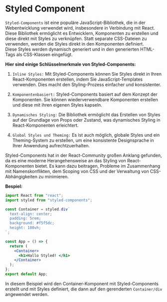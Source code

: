 # Styled Component

`Styled-Components` ist eine populäre JavaScript-Bibliothek, die in der Webentwicklung verwendet wird, insbesondere in Verbindung mit React. Diese Bibliothek ermöglicht es Entwicklern, Komponenten zu erstellen und diese direkt mit Styles zu verknüpfen. Statt separate CSS-Dateien zu verwenden, werden die Styles direkt in den Komponenten definiert.  
Diese Styles werden dynamisch generiert und in den generierten HTML-Tags als CSS-Klassen eingefügt.

**Hier sind einige Schlüsselmerkmale von Styled-Components:**

1. `Inline Styles:` Mit Styled-Components können Sie Styles direkt in Ihren React-Komponenten erstellen, indem Sie JavaScript-Templates verwenden. Dies macht den Styling-Prozess einfacher und konsistenter.

2. `Komponentenbasiert:` Styled-Components basiert auf dem Konzept der Komponenten. Sie können wiederverwendbare Komponenten erstellen und diese mit ihren eigenen Styles kapseln.

3. `Dynamisches Styling:` Die Bibliothek ermöglicht das Erstellen von Styles auf der Grundlage von Props oder Zustand, was dynamisches Styling in React-Komponenten erleichtert.

4. `Global Styles und Theming:` Es ist auch möglich, globale Styles und ein Theming-System zu erstellen, um eine konsistente Designsprache in Ihrer Anwendung aufrechtzuerhalten.

Styled-Components hat in der React-Community großen Anklang gefunden, da es eine moderne Herangehensweise an das Styling von React-Komponenten bietet. Es kann dazu beitragen, Probleme im Zusammenhang mit Namenskonflikten, dem Scoping von CSS und der Verwaltung von CSS-Abhängigkeiten zu minimieren.

**Bespiel:**

```jsx
import React from "react";
import styled from "styled-components";

const Container = styled.div`
  text-align: center;
  padding: 5rem;
  background: #f5f5dc;
  height: 100vh;
`;

const App = () => {
  return (
    <Container>
      <h1>Hallo Styled! </h1>
    </Container>
  );
};
export default App;
```

In diesem Beispiel wird den Container-Komponent mit Styled-Components erstellt und mit Styles definiert, die dann auf den gerenderten `Container/div` angewendet werden.
